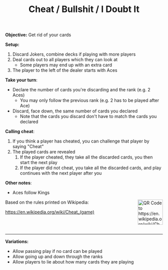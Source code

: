 ﻿---
title: Cheat / Bullshit / I Doubt It
players: 2 - 4+
round-time: 5 - 10
---

**Objective:** Get rid of your cards

**Setup:**

1. Discard Jokers, combine decks if playing with more players
2. Deal cards out to all players which they can look at
    - Some players may end up with an extra card
3. The player to the left of the dealer starts with Aces

**Take your turn**:

- Declare the number of cards you're discarding and the rank (e.g. 2 Aces)
  - You may only follow the previous rank (e.g. 2 has to be played after Ace)
- Discard, face down, the same number of cards you declared
  - Note that the cards you discard don't have to match the cards you declared

**Calling cheat**:

1. If you think a player has cheated, you can challenge that player by saying "Cheat"
2. The played cards are revealed
    1. If the player cheated, they take all the discarded cards, you then start the next play
    2. If the player did not cheat, you take all the discarded cards, and play continues with the next player after you

**Other notes**:

- Aces follow Kings

<!--split-->

<img alt="QR Code to https://en.wikipedia.org/wiki/Cheat_(game)" src="/api/qrcodes/aHR0cHM6Ly9lbi53aWtpcGVkaWEub3JnL3dpa2kvQ2hlYXRfKGdhbWUp" style="width: 5rem; float: right; margin: 0 0 1rem 1rem;">

Based on the rules printed on Wikipedia:

https://en.wikipedia.org/wiki/Cheat_(game)

<br></br>

---

**Variations:**

- Allow passing play if no card can be played
- Allow going up and down through the ranks
- Allow players to lie about how many cards they are playing
